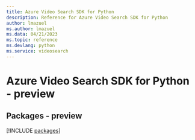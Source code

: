 ```yaml
---
title: Azure Video Search SDK for Python
description: Reference for Azure Video Search SDK for Python
author: lmazuel
ms.author: lmazuel
ms.data: 04/21/2023
ms.topic: reference
ms.devlang: python
ms.service: videosearch
---
```

# Azure Video Search SDK for Python - preview
## Packages - preview
[!INCLUDE [packages](video-search-index.md)]